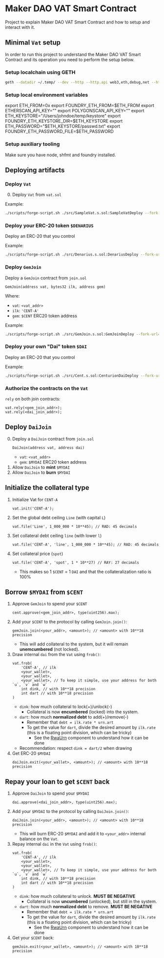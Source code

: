 # Maker DAO VAT Smart Contract

Project to explain Maker DAO VAT Smart Contract and how to setup and interact with it.

## Minimal `Vat` setup

In order to run this project to understand the Maker DAO VAT Smart Contract and its operation you need to perform the setup below.

### Setup localchain using GETH

```bash
geth --datadir ~/.temp/ --dev --http --http.api web3,eth,debug,net --http.corsdomain "*" --http.vhosts "*" --http.addr 127.0.0.1 --ws --ws.api eth,net,debug,web3 --ws.addr 127.0.0.1 --ws.origins "*" --graphql --graphql.corsdomain "*" --graphql.vhosts "*" --vmdebug
```

### Setup local environment variables

export ETH_FROM=0x
export FOUNDRY_ETH_FROM=$ETH_FROM
export ETHERSCAN_API_KEY=""
export POLYGONSCAN_API_KEY=""
export ETH_KEYSTORE="/Users/johndoe/temp/keystore"
export FOUNDRY_ETH_KEYSTORE_DIR=$ETH_KEYSTORE
export ETH_PASSWORD="$ETH_KEYSTORE/passwd.txt"
export FOUNDRY_ETH_PASSWORD_FILE=$ETH_PASSWORD

### Setup auxiliary tooling

Make sure you have node, shfmt and foundry installed.

## Deploying artifacts

### Deploy `Vat`

0. Deploy `Vat` from `vat.sol`

Example:

```bash
./scripts/forge-script.sh ./src/SampleVat.s.sol:SampleVatDeploy --fork-url=$RPC_URL --broadcast -vvvv
```

### Deploy your ERC-20 token `$DENARIUS`

Deploy an ERC-20 that you control

Example:

```bash
./scripts/forge-script.sh ./src/Denarius.s.sol:DenariusDeploy --fork-url=$RPC_URL --broadcast -vvvv
```

### Deploy `GemJoin`

Deploy a `GemJoin` contract from `join.sol`

```solidity
GemJoin(address vat, bytes32 ilk, address gem)
```

Where:

- `vat`: `<vat_addr>`
- `ilk`: `'CENT-A'`
- `gem`: `$CENT` ERC20 token address

Example:

```bash
./scripts/forge-script.sh ./src/GemJoin.s.sol:GemJoinDeploy --fork-url=$RPC_URL --broadcast -vvvv
```

### Deploy your own "Dai" token `$DAI`

Deploy an ERC-20 that you control

Example:

```bash
./scripts/forge-script.sh ./src/Cent.s.sol:CenturionDaiDeploy --fork-url=$RPC_URL --broadcast -vvvv
```

### Authorize the contracts on the `Vat`

`rely` on both join contracts:

```solidity
vat.rely(<gem_join_addr>);
vat.rely(<dai_join_addr>);
```

## Deploy `DaiJoin`

0. Deploy a `DaiJoin` contract from `join.sol`
   ```solidity
   DaiJoin(address vat, address dai)
   ```
   - `vat`: `<vat_addr>`
   - `gem`: `$MYDAI` ERC20 token address
1. Allow `DaiJoin` to **mint** `$MYDAI`
1. Allow `DaiJoin` to **burn** `$MYDAI`

## Initialize the collateral type

1. Initialize Vat for `CENT-A`
   ```solidity
   vat.init('CENT-A');
   ```
2. Set the global debt ceiling `Line` (with capital `L`)
   ```solidity
   vat.file('Line', 1_000_000 * 10**45); // RAD: 45 decimals
   ```
3. Set collateral debt ceiling `line` (with lower `l`)
   ```solidity
   vat.file('CENT-A', 'line', 1_000_000 * 10**45); // RAD: 45 decimals
   ```
4. Set collateral price (`spot`)
   ```solidity
   vat.file('CENT-A', 'spot', 1 * 10**27) // RAY: 27 decimals
   ```
   - This makes so 1 `$CENT` = 1 `DAI` and that the collateralization ratio is 100%

## Borrow `$MYDAI` from `$CENT`

1. Approve `GemJoin` to spend your `$CENT`
   ```solidity
   cent.approve(<gem_join_addr>, type(uint256).max);
   ```
2. Add your `$CENT` to the protocol by calling `GemJoin.join()`:
   ```solidity
   gemJoin.join(<your_addr>, <amount>); // <amount> with 10**18 precision
   ```
   - This will add collateral to the system, but it will remain **unemcumbered** (not locked).
3. Draw internal `dai` from the `Vat` using `frob()`:
   ```solidity
   vat.frob(
       'CENT-A', // ilk
       <your_wallet>,
       <your_wallet>,
       <your_wallet>, // To keep it simple, use your address for both `u`, `v` and `w`
       int dink, // with 10**18 precision
       int dart // with 10**18 precision
   )
   ```
   - `dink`: how much collateral to lock(+)/unlock(-)
     - Collateral is now **encumbered** (locked) into the system.
   - `dart`: how much **normalized debt** to add(+)/remove(-)
     - Remember that `debt = ilk.rate * urn.art`
     - To get the value for `dart`, divide the desired amount by `ilk.rate` (this is a floating point division, which can be tricky)
       - See the [RwaUrn](https://github.com/makerdao/rwa-toolkit/blob/8d30ed2cb657641253d45b57c894613e26b4ae1b/src/urns/RwaUrn.sol#L156-L178) component to understand how it can be done
   - Recommendation: respect `dink = dart/2` when drawing
4. Get ERC-20 `$MYDAI`
   ```solidity
   daiJoin.exit(<your_wallet>, <amount>); // <amount> with 10**18 precision
   ```

## Repay your loan to get `$CENT` back

1. Approve `DaiJoin` to spend your `$MYDAI`
   ```solidity
   dai.approve(<dai_join_addr>, type(uint256).max);
   ```
2. Add your `$MYDAI` to the protocol by calling `DaiJoin.join()`:
   ```solidity
   daiJoin.join(<your_addr>, <amount>); // <amount> with 10**18 precision
   ```
   - This will burn ERC-20 `$MYDAI` and add it to `<your_addr>` internal balance on the `Vat`.
3. Repay internal `dai` in the `Vat` using `frob()`:
   ```solidity
   vat.frob(
       'CENT-A', // ilk
       <your_wallet>,
       <your_wallet>,
       <your_wallet>, // To keep it simple, use your address for both `u`, `v` and `w`
       int dink, // with 10**18 precision
       int dart // with 10**18 precision
   )
   ```
   - `dink`: how much collateral to unlock. **MUST BE NEGATIVE**
     - Collateral is now **uncumbered** (unlocked), but still in the system.
   - `dart`: how much **normalized debt** to remove. **MUST BE NEGATIVE**
     - Remember that `debt = ilk.rate * urn.art`
     - To get the value for `dart`, divide the desired amount by `ilk.rate` (this is a floating point division, which can be tricky)
       - See the [RwaUrn](https://github.com/makerdao/rwa-toolkit/blob/8d30ed2cb657641253d45b57c894613e26b4ae1b/src/urns/RwaUrn.sol#L156-L178) component to understand how it can be done
4. Get your `$CENT` back:
   ```solidity
   gemJoin.exit(<your_wallet>, <amount>); // <amount> with 10**18 precision
   ```
